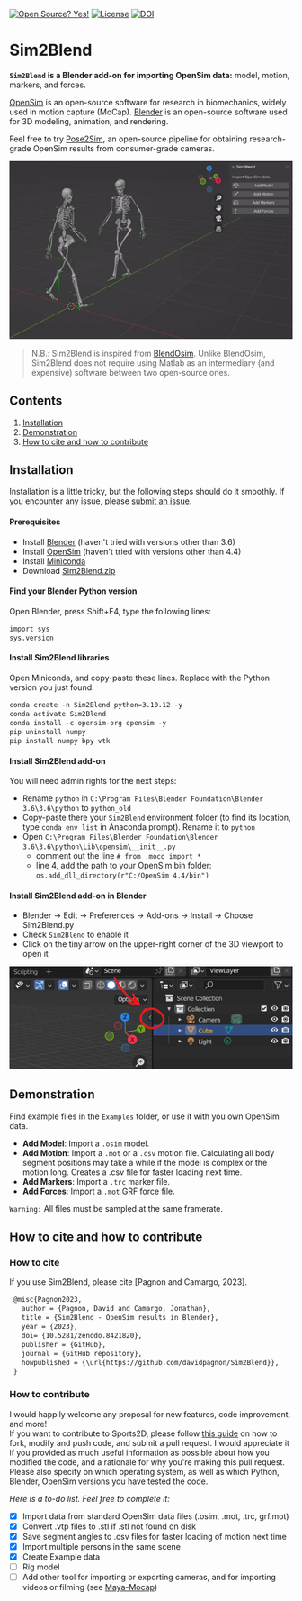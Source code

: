 [![Open Source? Yes!](https://badgen.net/badge/Open%20Source%20%3F/Yes%21/blue?icon=github)](https://github.com/Naereen/badges/)
[![License](https://img.shields.io/badge/license-MIT-blue)](https://opensource.org/license/mit)
[![DOI](https://zenodo.org/badge/DOI/10.5281/zenodo.8421820.svg)](https://doi.org/10.5281/zenodo.8421820)


# Sim2Blend

**`Sim2Blend` is a Blender add-on for importing OpenSim data:** model, motion, markers, and forces.

[OpenSim](https://simtk.org/projects/opensim) is an open-source software for research in biomechanics, widely used in motion capture (MoCap). [Blender](https://www.blender.org) is an open-source software used for 3D modeling, animation, and rendering. 

Feel free to try [Pose2Sim](https://github.com/perfanalytics/pose2sim), an open-source pipeline for obtaining research-grade OpenSim results from consumer-grade cameras.

<img src='Content/Demo_Sim2Blend.gif' title='Sim2Blend demonstration. An OpenSim model imported in Blender, along with its motion, markers, and force results.'  width="760">

> N.B.: Sim2Blend is inspired from [BlendOsim](https://github.com/JonathanCamargo/BlendOsim). Unlike BlendOsim, Sim2Blend does not require using Matlab as an intermediary (and expensive) software between two open-source ones.


## Contents
1. [Installation](#installation)
2. [Demonstration](#demonstration)
3. [How to cite and how to contribute](#how-to-cite-and-how-to-contribute)


## Installation

Installation is a little tricky, but the following steps should do it smoothly. If you encounter any issue, please [submit an issue](https://github.com/davidpagnon/Sim2Blend/issues).

#### Prerequisites

- Install [Blender](https://www.blender.org/download/) (haven't tried with versions other than 3.6)
- Install [OpenSim](https://simtk.org/projects/opensim) (haven't tried with versions other than 4.4)
- Install [Miniconda](https://docs.conda.io/en/latest/miniconda.html)
- Download [Sim2Blend.zip](https://github.com/davidpagnon/Sim2Blend/raw/main/Sim2Blend.zip)

#### Find your Blender Python version

Open Blender, press Shift+F4, type the following lines:

```
import sys
sys.version
```

#### Install Sim2Blend libraries

Open Miniconda, and copy-paste these lines. Replace with the Python version you just found:
```
conda create -n Sim2Blend python=3.10.12 -y 
conda activate Sim2Blend
conda install -c opensim-org opensim -y
pip uninstall numpy
pip install numpy bpy vtk
```

#### Install Sim2Blend add-on

You will need admin rights for the next steps:
- Rename `python` in `C:\Program Files\Blender Foundation\Blender 3.6\3.6\python` to `python_old`
- Copy-paste there your `Sim2Blend` environment folder (to find its location, type `conda env list` in Anaconda prompt). Rename it to `python`
- Open `C:\Program Files\Blender Foundation\Blender 3.6\3.6\python\Lib\opensim\__init__.py` 
  - comment out the line `# from .moco import *`
  - line 4, add the path to your OpenSim bin folder: `os.add_dll_directory(r"C:/OpenSim 4.4/bin")`

#### Install Sim2Blend add-on in Blender

- Blender -> Edit -> Preferences -> Add-ons -> Install -> Choose Sim2Blend.py
- Check `Sim2Blend` to enable it
- Click on the tiny arrow on the upper-right corner of the 3D viewport to open it

![Where to find Sim2Blend add-on](Content/Show_Sim2Blend.png)

## Demonstration

Find example files in the `Examples` folder, or use it with you own OpenSim data.

- **Add Model**: Import a `.osim` model. 
- **Add Motion**: Import a `.mot` or a `.csv` motion file. Calculating all body segment positions may take a while if the model is complex or the motion long. Creates a .csv file for faster loading next time.
- **Add Markers**: Import a `.trc` marker file.
- **Add Forces**: Import a `.mot` GRF force file.

`Warning:` All files must be sampled at the same framerate.


## How to cite and how to contribute

### How to cite

If you use Sim2Blend, please cite [Pagnon and Camargo, 2023].

     @misc{Pagnon2023,
       author = {Pagnon, David and Camargo, Jonathan},
       title = {Sim2Blend - OpenSim results in Blender},
       year = {2023},
       doi= {10.5281/zenodo.8421820},
       publisher = {GitHub},
       journal = {GitHub repository},
       howpublished = {\url{https://github.com/davidpagnon/Sim2Blend}},
     }


### How to contribute

I would happily welcome any proposal for new features, code improvement, and more!\
If you want to contribute to Sports2D, please follow [this guide](https://docs.github.com/en/get-started/quickstart/contributing-to-projects) on how to fork, modify and push code, and submit a pull request. I would appreciate it if you provided as much useful information as possible about how you modified the code, and a rationale for why you're making this pull request. Please also specify on which operating system, as well as which Python, Blender, OpenSim versions you have tested the code.

*Here is a to-do list. Feel free to complete it:*
- [x] Import data from standard OpenSim data files (.osim, .mot, .trc, grf.mot)
- [x] Convert .vtp files to .stl if .stl not found on disk
- [x] Save segment angles to .csv files for faster loading of motion next time
- [x] Import multiple persons in the same scene
- [x] Create Example data
- [ ] Rig model
- [ ] Add other tool for importing or exporting cameras, and for importing videos or filming (see [Maya-Mocap](https://github.com/davidpagnon/Maya-Mocap/))
